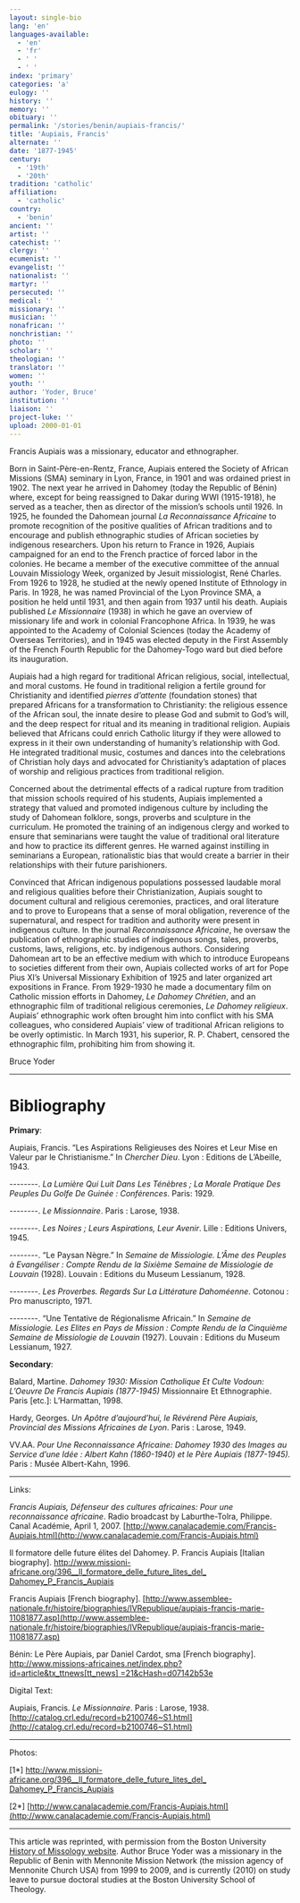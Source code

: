 ```yaml
---
layout: single-bio
lang: 'en'
languages-available:
  - 'en'
  - 'fr'
  - ' '
  - ' '
index: 'primary'
categories: 'a'
eulogy: ''
history: ''
memory: ''
obituary: ''
permalink: '/stories/benin/aupiais-francis/'
title: 'Aupiais, Francis'
alternate: ''
date: '1877-1945'
century:
  - '19th'
  - '20th'
tradition: 'catholic'
affiliation:
  - 'catholic'
country:
  - 'benin'
ancient: ''
artist: ''
catechist: ''
clergy: ''
ecumenist: ''
evangelist: ''
nationalist: ''
martyr: ''
persecuted: ''
medical: ''
missionary: ''
musician: ''
nonafrican: ''
nonchristian: ''
photo: ''
scholar: ''
theologian: ''
translator: ''
women: ''
youth: ''
author: 'Yoder, Bruce'
institution: ''
liaison: ''
project-luke: ''
upload: 2000-01-01
---
```



Francis Aupiais was a missionary, educator and ethnographer.

Born in Saint-Père-en-Rentz, France, Aupiais entered the Society of African Missions (SMA) seminary in Lyon, France, in 1901 and was ordained priest in 1902.  The next year he arrived in Dahomey (today the Republic of B&eacute;nin) where, except for being reassigned to Dakar during WWI (1915-1918), he served as a teacher, then as director of the mission’s schools until 1926. In 1925, he founded the Dahomean journal *La Reconnaissance Africaine* to promote recognition of the positive qualities of African traditions and to encourage and publish ethnographic studies of African societies by indigenous researchers.  Upon his return to France in 1926, Aupiais campaigned for an end to the French practice of forced labor in the colonies.  He became a member of the executive committee of the annual Louvain Missiology Week, organized by Jesuit missiologist, René Charles.  From 1926 to 1928, he studied at the newly opened Institute of Ethnology in Paris.  In 1928, he was named Provincial of the Lyon Province SMA, a position he held until 1931, and then again from 1937 until his death.  Aupiais published *Le Missionnaire* (1938) in which he gave an overview of missionary life and work in colonial Francophone Africa.  In 1939, he was appointed to the Academy of Colonial Sciences (today the Academy of Overseas Territories), and in 1945 was elected deputy in the First Assembly of the French Fourth Republic for the Dahomey-Togo ward but died before its inauguration.

Aupiais had a high regard for traditional African religious, social, intellectual, and moral customs. He found in traditional religion a fertile ground for Christianity and identified  *pierres d’attente* (foundation stones) that prepared Africans for a transformation to Christianity: the religious essence of the African soul, the innate desire to please God and submit to God’s will, and the deep respect for ritual and its meaning in traditional religion. Aupiais believed that Africans could enrich Catholic liturgy if they were allowed to express in it their own understanding of humanity’s relationship with God. He integrated traditional music, costumes and dances into the celebrations of Christian holy days and advocated for Christianity’s adaptation of places of worship and religious practices from traditional religion.

Concerned about the detrimental effects of a radical rupture from tradition that mission schools required of his students, Aupiais implemented a strategy that valued and promoted indigenous culture by including the study of Dahomean folklore, songs, proverbs and sculpture in the curriculum. He promoted the training of an indigenous clergy and worked to ensure that seminarians were taught the value of traditional oral literature and how to practice its different genres. He warned against instilling in seminarians a European, rationalistic bias that would create a barrier in their relationships with their future parishioners.

Convinced that African indigenous populations possessed laudable moral and religious qualities before their Christianization, Aupiais sought to document cultural and religious ceremonies, practices, and oral literature and to prove to Europeans that a sense of moral obligation, reverence of the supernatural, and respect for tradition and authority were present in indigenous culture. In the journal *Reconnaissance Africaine*, he oversaw the publication of ethnographic studies of indigenous songs, tales, proverbs, customs, laws, religions, etc. by indigenous authors. Considering Dahomean art to be an effective medium with which to introduce Europeans to societies different from their own, Aupiais collected works of art for Pope Pius XI’s Universal Missionary Exhibition of 1925 and later organized art expositions in France.  From 1929-1930 he made a documentary film on Catholic mission efforts in Dahomey, *Le Dahomey Chrétien*, and an ethnographic film of traditional religious ceremonies, *Le Dahomey religieux*. Aupiais’ ethnographic work often brought him into conflict with his SMA colleagues, who considered Aupiais’ view of traditional African religions to be overly optimistic. In March 1931, his superior, R. P. Chabert, censored the ethnographic film, prohibiting him from showing it.

Bruce Yoder

---

# Bibliography

**Primary**:

Aupiais, Francis. “Les Aspirations Religieuses des Noires et Leur Mise en Valeur par le Christianisme.” In *Chercher Dieu*. Lyon : Editions de L’Abeille, 1943.

--------. *La Lumière Qui Luit Dans Les Ténèbres ; La Morale Pratique Des Peuples Du Golfe De Guinée : Conférences*. Paris: 1929.

--------. *Le Missionnaire*. Paris : Larose, 1938.

--------. *Les Noires ; Leurs Aspirations, Leur Avenir*. Lille : Editions Univers, 1945.

--------. “Le Paysan Nègre.” In *Semaine de Missiologie. L’Âme des Peuples à Evangéliser : Compte Rendu de la Sixième Semaine de Missiologie de Louvain* (1928). Louvain : Editions du Museum Lessianum, 1928.

--------. *Les Proverbes. Regards Sur La Littérature Dahoméenne*. Cotonou : Pro manuscripto, 1971.

--------. “Une Tentative de Régionalisme Africain.” In *Semaine de Missiologie. Les Elites en Pays de Mission : Compte Rendu de la Cinquième Semaine de Missiologie de Louvain* (1927). Louvain : Editions du Museum Lessianum, 1927.

**Secondary**:

Balard, Martine. *Dahomey 1930: Mission Catholique Et Culte Vodoun: L&#8217;Oeuvre De Francis Aupiais (1877-1945)* Missionnaire Et Ethnographie. Paris [etc.]: L&#8217;Harmattan, 1998.

Hardy, Georges. *Un Apôtre d’aujourd’hui, le Révérend Père Aupiais, Provincial des Missions Africaines de Lyon*. Paris : Larose, 1949.

VV.AA. *Pour Une Reconnaissance Africaine: Dahomey 1930 des Images au Service d’une Idée : Albert Kahn (1860-1940) et le Père Aupiais (1877-1945).* Paris : Musée Albert-Kahn, 1996.

---

Links:

*Francis Aupiais,* *Défenseur des cultures africaines: Pour une reconnaissance africaine*. Radio broadcast by Laburthe-Tolra, Philippe. Canal Académie, April 1, 2007. [http://www.canalacademie.com/Francis-Aupiais.html](http://www.canalacademie.com/Francis-Aupiais.html)

Il formatore delle future élites del Dahomey. P. Francis Aupiais [Italian biography]. [http://www.missioni-africane.org/396__Il_formatore_delle_future_lites_del_ Dahomey_P_Francis_Aupiais](http://www.missioni-africane.org/396__Il_formatore_delle_future_lites_del_Dahomey_P_Francis_Aupiais)

Francis Aupiais [French biography]. [http://www.assemblee-nationale.fr/histoire/biographies/IVRepublique/aupiais-francis-marie-11081877.asp](http://www.assemblee-nationale.fr/histoire/biographies/IVRepublique/aupiais-francis-marie-11081877.asp)

Bénin: Le Père Aupiais, par Daniel Cardot, sma [French biography]. [http://www.missions-africaines.net/index.php?id=article&tx_ttnews[tt_news] =21&cHash=d07142b53e](http://www.missions-africaines.net/index.php?id=article&tx_ttnews[tt_news]=21&cHash=d07142b53e)

Digital Text:

Aupiais, Francis. *Le Missionnaire*. Paris : Larose, 1938. [http://catalog.crl.edu/record=b2100746~S1.html](http://catalog.crl.edu/record=b2100746~S1.html)

---

Photos:

[1*] [http://www.missioni-africane.org/396__Il_formatore_delle_future_lites_del_ Dahomey_P_Francis_Aupiais](http://www.missioni-africane.org/396__Il_formatore_delle_future_lites_del_Dahomey_P_Francis_Aupiais)

[2*] [http://www.canalacademie.com/Francis-Aupiais.html](http://www.canalacademie.com/Francis-Aupiais.html)

---

This article was reprinted, with permission from the Boston University [History of Missology website](http://digilib.bu.edu/mission/missionary-biographies/aupiais-francis-1877-1945). Author Bruce Yoder was a missionary in the Republic of Benin with Mennonite Mission Network (the mission agency of Mennonite Church USA) from 1999 to 2009, and is currently (2010) on study leave to pursue doctoral studies at the Boston University School of Theology.